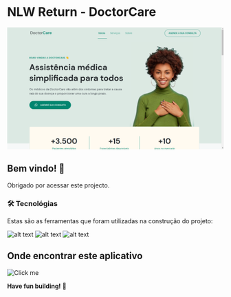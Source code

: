 # NLW Return - DoctorCare

![Design preview for the Bookmark landing page page coding challenge](./assets/Print.png)

## Bem vindo! 👋

Obrigado por acessar este projecto.

### 🛠 Tecnológias

Estas são as ferramentas que foram utilizadas na construção do projeto:

![alt text](https://img.shields.io/badge/JavaScript-F7DF1E?style=for-the-badge&logo=javascript&logoColor=black)
![alt text](https://img.shields.io/badge/HTML5-E34F26?style=for-the-badge&logo=html5&logoColor=white)
![alt text](https://img.shields.io/badge/CSS3-1572B6?style=for-the-badge&logo=css3&logoColor=white)

## Onde encontrar este aplicativo

![Click me]()

**Have fun building!** 🚀
